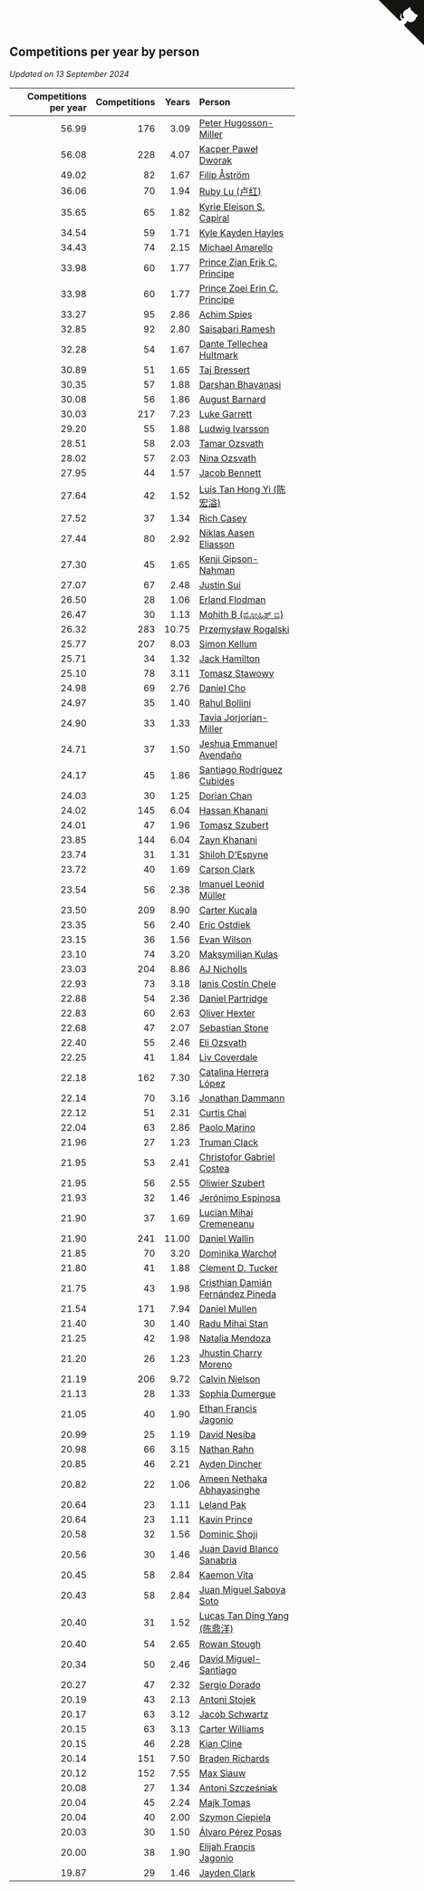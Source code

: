 ## Competitions per year by person

*Updated on 13 September 2024*

| Competitions per year | Competitions | Years | Person |
| ---: | ---: | ---: | :--- |
| 56.99 | 176 | 3.09 | [Peter Hugosson-Miller](https://www.worldcubeassociation.org/persons/2021HUGO01) |
| 56.08 | 228 | 4.07 | [Kacper Paweł Dworak](https://www.worldcubeassociation.org/persons/2020DWOR01) |
| 49.02 | 82 | 1.67 | [Filip Åström](https://www.worldcubeassociation.org/persons/2023ASTR01) |
| 36.06 | 70 | 1.94 | [Ruby Lu (卢红)](https://www.worldcubeassociation.org/persons/2022LURU01) |
| 35.65 | 65 | 1.82 | [Kyrie Eleison S. Capiral](https://www.worldcubeassociation.org/persons/2022CAPI02) |
| 34.54 | 59 | 1.71 | [Kyle Kayden Hayles](https://www.worldcubeassociation.org/persons/2022HAYL02) |
| 34.43 | 74 | 2.15 | [Michael Amarello](https://www.worldcubeassociation.org/persons/2022AMAR09) |
| 33.98 | 60 | 1.77 | [Prince Zian Erik C. Principe](https://www.worldcubeassociation.org/persons/2022PRIN08) |
| 33.98 | 60 | 1.77 | [Prince Zoei Erin C. Principe](https://www.worldcubeassociation.org/persons/2022PRIN09) |
| 33.27 | 95 | 2.86 | [Achim Spies](https://www.worldcubeassociation.org/persons/2021SPIE01) |
| 32.85 | 92 | 2.80 | [Saisabari Ramesh](https://www.worldcubeassociation.org/persons/2021RAME01) |
| 32.28 | 54 | 1.67 | [Dante Tellechea Hultmark](https://www.worldcubeassociation.org/persons/2023HULT01) |
| 30.89 | 51 | 1.65 | [Taj Bressert](https://www.worldcubeassociation.org/persons/2023BRES01) |
| 30.35 | 57 | 1.88 | [Darshan Bhavanasi](https://www.worldcubeassociation.org/persons/2022BHAV01) |
| 30.08 | 56 | 1.86 | [August Barnard](https://www.worldcubeassociation.org/persons/2022BARN21) |
| 30.03 | 217 | 7.23 | [Luke Garrett](https://www.worldcubeassociation.org/persons/2017GARR05) |
| 29.20 | 55 | 1.88 | [Ludwig Ivarsson](https://www.worldcubeassociation.org/persons/2022IVAR01) |
| 28.51 | 58 | 2.03 | [Tamar Ozsvath](https://www.worldcubeassociation.org/persons/2022OZSV04) |
| 28.02 | 57 | 2.03 | [Nina Ozsvath](https://www.worldcubeassociation.org/persons/2022OZSV03) |
| 27.95 | 44 | 1.57 | [Jacob Bennett](https://www.worldcubeassociation.org/persons/2023BENN04) |
| 27.64 | 42 | 1.52 | [Luis Tan Hong Yi (陈宏溢)](https://www.worldcubeassociation.org/persons/2023YILU01) |
| 27.52 | 37 | 1.34 | [Rich Casey](https://www.worldcubeassociation.org/persons/2023CASE06) |
| 27.44 | 80 | 2.92 | [Niklas Aasen Eliasson](https://www.worldcubeassociation.org/persons/2021ELIA01) |
| 27.30 | 45 | 1.65 | [Kenji Gipson-Nahman](https://www.worldcubeassociation.org/persons/2023GIPS01) |
| 27.07 | 67 | 2.48 | [Justin Sui](https://www.worldcubeassociation.org/persons/2022SUIJ01) |
| 26.50 | 28 | 1.06 | [Erland Flodman](https://www.worldcubeassociation.org/persons/2023FLOD01) |
| 26.47 | 30 | 1.13 | [Mohith B (ಮೋಹಿತ್ ಬಿ)](https://www.worldcubeassociation.org/persons/2023BMOH01) |
| 26.32 | 283 | 10.75 | [Przemysław Rogalski](https://www.worldcubeassociation.org/persons/2013ROGA02) |
| 25.77 | 207 | 8.03 | [Simon Kellum](https://www.worldcubeassociation.org/persons/2016KELL12) |
| 25.71 | 34 | 1.32 | [Jack Hamilton](https://www.worldcubeassociation.org/persons/2023HAMI08) |
| 25.10 | 78 | 3.11 | [Tomasz Stawowy](https://www.worldcubeassociation.org/persons/2021STAW01) |
| 24.98 | 69 | 2.76 | [Daniel Cho](https://www.worldcubeassociation.org/persons/2021CHOD01) |
| 24.97 | 35 | 1.40 | [Rahul Bollini](https://www.worldcubeassociation.org/persons/2023BOLL01) |
| 24.90 | 33 | 1.33 | [Tavia Jorjorian-Miller](https://www.worldcubeassociation.org/persons/2023JORJ01) |
| 24.71 | 37 | 1.50 | [Jeshua Emmanuel Avendaño](https://www.worldcubeassociation.org/persons/2023AVEN01) |
| 24.17 | 45 | 1.86 | [Santiago Rodríguez Cubides](https://www.worldcubeassociation.org/persons/2022CUBI01) |
| 24.03 | 30 | 1.25 | [Dorian Chan](https://www.worldcubeassociation.org/persons/2023DORI01) |
| 24.02 | 145 | 6.04 | [Hassan Khanani](https://www.worldcubeassociation.org/persons/2018KHAN26) |
| 24.01 | 47 | 1.96 | [Tomasz Szubert](https://www.worldcubeassociation.org/persons/2022SZUB02) |
| 23.85 | 144 | 6.04 | [Zayn Khanani](https://www.worldcubeassociation.org/persons/2018KHAN28) |
| 23.74 | 31 | 1.31 | [Shiloh D’Espyne](https://www.worldcubeassociation.org/persons/2023DESP01) |
| 23.72 | 40 | 1.69 | [Carson Clark](https://www.worldcubeassociation.org/persons/2023CLAR02) |
| 23.54 | 56 | 2.38 | [Imanuel Leonid Müller](https://www.worldcubeassociation.org/persons/2022MULL02) |
| 23.50 | 209 | 8.90 | [Carter Kucala](https://www.worldcubeassociation.org/persons/2015KUCA01) |
| 23.35 | 56 | 2.40 | [Eric Ostdiek](https://www.worldcubeassociation.org/persons/2022OSTD01) |
| 23.15 | 36 | 1.56 | [Evan Wilson](https://www.worldcubeassociation.org/persons/2023WILS11) |
| 23.10 | 74 | 3.20 | [Maksymilian Kulas](https://www.worldcubeassociation.org/persons/2021KULA02) |
| 23.03 | 204 | 8.86 | [AJ Nicholls](https://www.worldcubeassociation.org/persons/2015NICH04) |
| 22.93 | 73 | 3.18 | [Ianis Costin Chele](https://www.worldcubeassociation.org/persons/2021CHEL01) |
| 22.88 | 54 | 2.36 | [Daniel Partridge](https://www.worldcubeassociation.org/persons/2022PART02) |
| 22.83 | 60 | 2.63 | [Oliver Hexter](https://www.worldcubeassociation.org/persons/2022HEXT01) |
| 22.68 | 47 | 2.07 | [Sebastian Stone](https://www.worldcubeassociation.org/persons/2022STON09) |
| 22.40 | 55 | 2.46 | [Eli Ozsvath](https://www.worldcubeassociation.org/persons/2022OZSV01) |
| 22.25 | 41 | 1.84 | [Liv Coverdale](https://www.worldcubeassociation.org/persons/2022COVE02) |
| 22.18 | 162 | 7.30 | [Catalina Herrera López](https://www.worldcubeassociation.org/persons/2017LOPE31) |
| 22.14 | 70 | 3.16 | [Jonathan Dammann](https://www.worldcubeassociation.org/persons/2021DAMM01) |
| 22.12 | 51 | 2.31 | [Curtis Chai](https://www.worldcubeassociation.org/persons/2022CHAI02) |
| 22.04 | 63 | 2.86 | [Paolo Marino](https://www.worldcubeassociation.org/persons/2021MARI04) |
| 21.96 | 27 | 1.23 | [Truman Clack](https://www.worldcubeassociation.org/persons/2023CLAC02) |
| 21.95 | 53 | 2.41 | [Christofor Gabriel Costea](https://www.worldcubeassociation.org/persons/2022COST03) |
| 21.95 | 56 | 2.55 | [Oliwier Szubert](https://www.worldcubeassociation.org/persons/2022SZUB01) |
| 21.93 | 32 | 1.46 | [Jerónimo Espinosa](https://www.worldcubeassociation.org/persons/2023ESPI07) |
| 21.90 | 37 | 1.69 | [Lucian Mihai Cremeneanu](https://www.worldcubeassociation.org/persons/2023CREM01) |
| 21.90 | 241 | 11.00 | [Daniel Wallin](https://www.worldcubeassociation.org/persons/2013WALL03) |
| 21.85 | 70 | 3.20 | [Dominika Warchoł](https://www.worldcubeassociation.org/persons/2021WARC01) |
| 21.80 | 41 | 1.88 | [Clement D. Tucker](https://www.worldcubeassociation.org/persons/2022TUCK09) |
| 21.75 | 43 | 1.98 | [Cristhian Damián Fernández Pineda](https://www.worldcubeassociation.org/persons/2022PINE05) |
| 21.54 | 171 | 7.94 | [Daniel Mullen](https://www.worldcubeassociation.org/persons/2016MULL04) |
| 21.40 | 30 | 1.40 | [Radu Mihai Stan](https://www.worldcubeassociation.org/persons/2023STAN09) |
| 21.25 | 42 | 1.98 | [Natalia Mendoza](https://www.worldcubeassociation.org/persons/2022MEND24) |
| 21.20 | 26 | 1.23 | [Jhustin Charry Moreno](https://www.worldcubeassociation.org/persons/2023MORE20) |
| 21.19 | 206 | 9.72 | [Calvin Nielson](https://www.worldcubeassociation.org/persons/2014NIEL03) |
| 21.13 | 28 | 1.33 | [Sophia Dumergue](https://www.worldcubeassociation.org/persons/2023DUME02) |
| 21.05 | 40 | 1.90 | [Ethan Francis Jagonio](https://www.worldcubeassociation.org/persons/2022JAGO03) |
| 20.99 | 25 | 1.19 | [David Nesiba](https://www.worldcubeassociation.org/persons/2023NESI01) |
| 20.98 | 66 | 3.15 | [Nathan Rahn](https://www.worldcubeassociation.org/persons/2021RAHN01) |
| 20.85 | 46 | 2.21 | [Ayden Dincher](https://www.worldcubeassociation.org/persons/2022DINC01) |
| 20.82 | 22 | 1.06 | [Ameen Nethaka Abhayasinghe](https://www.worldcubeassociation.org/persons/2023ABHA02) |
| 20.64 | 23 | 1.11 | [Leland Pak](https://www.worldcubeassociation.org/persons/2023PAKL02) |
| 20.64 | 23 | 1.11 | [Kavin Prince](https://www.worldcubeassociation.org/persons/2023PRIN02) |
| 20.58 | 32 | 1.56 | [Dominic Shoji](https://www.worldcubeassociation.org/persons/2023SHOJ01) |
| 20.56 | 30 | 1.46 | [Juan David Blanco Sanabria](https://www.worldcubeassociation.org/persons/2023SANA04) |
| 20.45 | 58 | 2.84 | [Kaemon Vita](https://www.worldcubeassociation.org/persons/2021VITA01) |
| 20.43 | 58 | 2.84 | [Juan Miguel Saboya Soto](https://www.worldcubeassociation.org/persons/2021SOTO01) |
| 20.40 | 31 | 1.52 | [Lucas Tan Ding Yang (陈鼎洋)](https://www.worldcubeassociation.org/persons/2023YANG10) |
| 20.40 | 54 | 2.65 | [Rowan Stough](https://www.worldcubeassociation.org/persons/2022STOU01) |
| 20.34 | 50 | 2.46 | [David Miguel-Santiago](https://www.worldcubeassociation.org/persons/2022MIGU02) |
| 20.27 | 47 | 2.32 | [Sergio Dorado](https://www.worldcubeassociation.org/persons/2022CORR05) |
| 20.19 | 43 | 2.13 | [Antoni Stojek](https://www.worldcubeassociation.org/persons/2022STOJ03) |
| 20.17 | 63 | 3.12 | [Jacob Schwartz](https://www.worldcubeassociation.org/persons/2021SCHW01) |
| 20.15 | 63 | 3.13 | [Carter Williams](https://www.worldcubeassociation.org/persons/2021WILL06) |
| 20.15 | 46 | 2.28 | [Kian Cline](https://www.worldcubeassociation.org/persons/2022CLIN01) |
| 20.14 | 151 | 7.50 | [Braden Richards](https://www.worldcubeassociation.org/persons/2017RICH02) |
| 20.12 | 152 | 7.55 | [Max Siauw](https://www.worldcubeassociation.org/persons/2017SIAU02) |
| 20.08 | 27 | 1.34 | [Antoni Szcześniak](https://www.worldcubeassociation.org/persons/2023SZCZ04) |
| 20.04 | 45 | 2.24 | [Majk Tomas](https://www.worldcubeassociation.org/persons/2022TOMA05) |
| 20.04 | 40 | 2.00 | [Szymon Ciepiela](https://www.worldcubeassociation.org/persons/2022CIEP01) |
| 20.03 | 30 | 1.50 | [Álvaro Pérez Posas](https://www.worldcubeassociation.org/persons/2023POSA01) |
| 20.00 | 38 | 1.90 | [Elijah Francis Jagonio](https://www.worldcubeassociation.org/persons/2022JAGO02) |
| 19.87 | 29 | 1.46 | [Jayden Clark](https://www.worldcubeassociation.org/persons/2023CLAR13) |


<a href="https://github.com/jonatanklosko/wca_statistics" class="github-corner" aria-label="View source on Github"><svg width="80" height="80" viewBox="0 0 250 250" style="fill:#151513; color:#fff; position: absolute; top: 0; border: 0; right: 0;" aria-hidden="true"><path d="M0,0 L115,115 L130,115 L142,142 L250,250 L250,0 Z"></path><path d="M128.3,109.0 C113.8,99.7 119.0,89.6 119.0,89.6 C122.0,82.7 120.5,78.6 120.5,78.6 C119.2,72.0 123.4,76.3 123.4,76.3 C127.3,80.9 125.5,87.3 125.5,87.3 C122.9,97.6 130.6,101.9 134.4,103.2" fill="currentColor" style="transform-origin: 130px 106px;" class="octo-arm"></path><path d="M115.0,115.0 C114.9,115.1 118.7,116.5 119.8,115.4 L133.7,101.6 C136.9,99.2 139.9,98.4 142.2,98.6 C133.8,88.0 127.5,74.4 143.8,58.0 C148.5,53.4 154.0,51.2 159.7,51.0 C160.3,49.4 163.2,43.6 171.4,40.1 C171.4,40.1 176.1,42.5 178.8,56.2 C183.1,58.6 187.2,61.8 190.9,65.4 C194.5,69.0 197.7,73.2 200.1,77.6 C213.8,80.2 216.3,84.9 216.3,84.9 C212.7,93.1 206.9,96.0 205.4,96.6 C205.1,102.4 203.0,107.8 198.3,112.5 C181.9,128.9 168.3,122.5 157.7,114.1 C157.9,116.9 156.7,120.9 152.7,124.9 L141.0,136.5 C139.8,137.7 141.6,141.9 141.8,141.8 Z" fill="currentColor" class="octo-body"></path></svg></a><style>.github-corner:hover .octo-arm{animation:octocat-wave 560ms ease-in-out}@keyframes octocat-wave{0%,100%{transform:rotate(0)}20%,60%{transform:rotate(-25deg)}40%,80%{transform:rotate(10deg)}}@media (max-width:500px){.github-corner:hover .octo-arm{animation:none}.github-corner .octo-arm{animation:octocat-wave 560ms ease-in-out}}</style>
